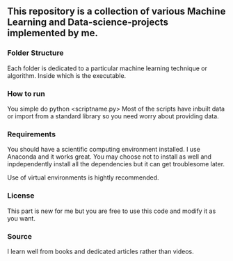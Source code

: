 ## This repository is a collection of various Machine Learning and Data-science-projects implemented by me.

### Folder Structure
Each folder is dedicated to a particular machine learning technique or algorithm. Inside which is the executable.

### How to run
You simple do python <scriptname.py> 
Most of the scripts have inbuilt data or import from a standard library so you need worry about providing data. 

### Requirements
You should have a scientific computing environment installed. I use Anaconda and it works great. You may choose not to install as well and inpdependently install all the dependencies but it can get troublesome later.

Use of virtual environments is hightly recommended.

### License
This part is new for me but you are free to use this code and modify it as you want.

### Source
I learn well from books and dedicated articles rather than videos.
